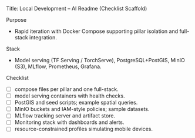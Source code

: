 Title: Local Development – AI Readme (Checklist Scaffold)

Purpose
- Rapid iteration with Docker Compose supporting pillar isolation and full-stack integration.

Stack
- Model serving (TF Serving / TorchServe), PostgreSQL+PostGIS, MinIO (S3), MLflow, Prometheus, Grafana.

Checklist
- [ ] compose files per pillar and one full-stack.
- [ ] model serving containers with health checks.
- [ ] PostGIS and seed scripts; example spatial queries.
- [ ] MinIO buckets and IAM-style policies; sample datasets.
- [ ] MLflow tracking server and artifact store.
- [ ] Monitoring stack with dashboards and alerts.
- [ ] resource-constrained profiles simulating mobile devices.
